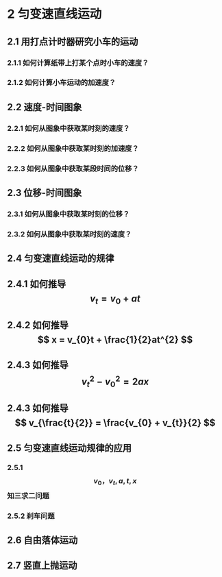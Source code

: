 # 2 匀变速直线运动

## 2.1 用打点计时器研究小车的运动

### 2.1.1 如何计算纸带上打某个点时小车的速度？

### 2.1.2 如何计算小车运动的加速度？

## 2.2 速度-时间图象

### 2.2.1 如何从图象中获取某时刻的速度？

### 2.2.2 如何从图象中获取某时刻的加速度？

### 2.2.3 如何从图象中获取某段时间的位移？

## 2.3 位移-时间图象

### 2.3.1 如何从图象中获取某时刻的位移？

### 2.3.2 如何从图象中获取某时刻的速度？

## 2.4 匀变速直线运动的规律

## 2.4.1 如何推导 $$ v_{t} = v_{0} + at $$

## 2.4.2 如何推导 $$ x = v_{0}t + \frac{1}{2}at^{2} $$

## 2.4.3 如何推导 $$ v_{t}^{2}-v_{0}^2 = 2ax $$

## 2.4.3 如何推导 $$ v_{\frac{t}{2}} = \frac{v_{0} + v_{t}}{2} $$

## 2.5 匀变速直线运动规律的应用

### 2.5.1 $$ v_{0}，v_{t}, a, t , x $$ 知三求二问题

### 2.5.2 刹车问题

## 2.6 自由落体运动

## 2.7 竖直上抛运动